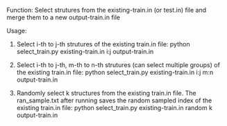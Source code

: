 Function:
  Select strutures from the existing-train.in (or test.in) file and merge them to a new output-train.in file

Usage: 
1. Select i-th to j-th strutures of the existing train.in file:
  python select_train.py existing-train.in i:j output-train.in

2. Select i-th to j-th, m-th to n-th strutures (can select multiple groups) of the existing train.in file:
  python select_train.py existing-train.in i:j m:n output-train.in

3. Randomly select k structures from the existing train.in file. The ran_sample.txt after running saves the random sampled index of the existing train.in file:
  python select_train.py existing-train.in random k output-train.in